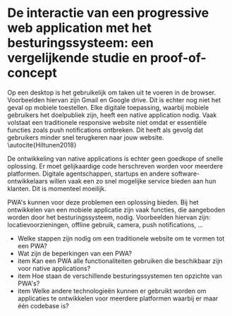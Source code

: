 # De interactie van een progressive web application met het besturingssysteem: een vergelijkende studie en proof-of-concept

Op een desktop is het gebruikelijk om taken uit te voeren in de browser. Voorbeelden hiervan zijn Gmail en Google drive. Dit is echter nog niet het geval op mobiele toestellen.
Elke digitale toepassing, waarbij mobiele gebruikers het doelpubliek zijn, heeft een native application nodig. Vaak volstaat een traditionele responsive website niet omdat er essentiële functies zoals push notifications ontbreken. Dit heeft als gevolg dat gebruikers minder snel terugkeren naar jouw website.
\autocite{Hiltunen2018}

De ontwikkeling van native applications is echter geen goedkope of snelle oplossing. Er moet gelijkaardige code herschreven worden voor meerdere platformen. Digitale agentschappen, startups en andere software-ontwikkelaars willen vaak een zo snel mogelijke service bieden aan hun klanten. Dit is momenteel moeilijk.

PWA's kunnen voor deze problemen een oplossing bieden.
Bij het ontwikkelen van een mobiele applicatie zijn vaak functies, die aangeboden worden door het besturingssysteem, nodig. Voorbeelden hiervan zijn: locatievoorzieningen, offline gebruik, camera, push notifications, …

- Welke stappen zijn nodig om een traditionele website om te vormen tot een PWA?
- Wat zijn de beperkingen van een PWA?
- item Kan een PWA alle functionaliteiten gebruiken die beschikbaar zijn voor native applications?
- item Hoe staan de verschillende besturingssystemen ten opzichte van PWA's?
- item Welke andere technologieën kunnen er gebruikt worden om applicaties te ontwikkelen voor meerdere platformen waarbij er maar één codebase is?

